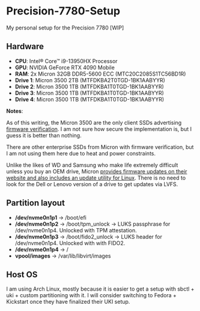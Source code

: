 # Precision-7780-Setup
My personal setup for the Precision 7780 [WIP]

## Hardware
- **CPU**: Intel® Core™ i9-13950HX Processor
- **GPU**: NVIDIA GeForce RTX 4090 Mobile
- **RAM**: 2x Micron 32GB DDR5-5600 ECC (MTC20C2085S1TC56BD1R)
- **Drive 1**: Micron 3500 2TB (MTFDKBA2T0TGD-1BK1AABYYR)
- **Drive 2**: Micron 3500 1TB (MTFDKBA1T0TGD-1BK1AABYYR)
- **Drive 3**: Micron 3500 1TB (MTFDKBA1T0TGD-1BK1AABYYR)
- **Drive 4**: Micron 3500 1TB (MTFDKBA1T0TGD-1BK1AABYYR)

**Notes**: 

As of this writing, the Micron 3500 are the only client SSDs advertising [firmware verification](https://www.micron.com/content/dam/micron/global/public/documents/products/product-flyer/micron-ssd-secure-foundation-flyer.pdf). I am not sure how secure the implementation is, but I guess it is better than nothing.

There are other enterprise SSDs from Micron with firmware verification, but I am not using them here due to heat and power constraints.

Unlike the likes of WD and Samsung who make life extremely difficult unless you buy an OEM drive, Micron [provides firmware updates on their website and also includes an update utility for Linux](https://www.micron.com/products/storage/ssd/micron-ssd-firmware#accordion-e6c186b05b-item-2ebc81f38a). There is no need to look for the Dell or Lenovo version of a drive to get updates via LVFS.

## Partition layout

- **/dev/nvme0n1p1** -> /boot/efi
- **/dev/nvme0n1p2** -> /boot/tpm_unlock -> LUKS passphrase for /dev/nvme0n1p4. Unlocked with TPM attestation.
- **/dev/nvme0n1p3** -> /boot/fido2_unlock -> LUKS header for /dev/nvme0n1p4. Unlocked with with FIDO2.
- **/dev/nvme0n1p4** -> /
- **vpool/images** -> /var/lib/libvirt/images

## Host OS

I am using Arch Linux, mostly because it is easier to get a setup with sbctl + uki + custom partitioning with it. I will consider switching to Fedora + Kickstart once they have finalized their UKI setup.